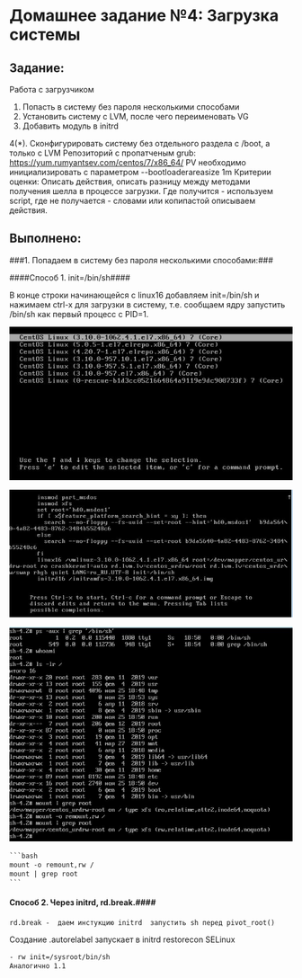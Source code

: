 # **Домашнее задание №4: Загрузка системы**

## **Задание:**
Работа с загрузчиком
1. Попасть в систему без пароля несколькими способами
2. Установить систему с LVM, после чего переименовать VG
3. Добавить модуль в initrd

4(*). Сконфигурировать систему без отдельного раздела с /boot, а только с LVM
Репозиторий с пропатченым grub: https://yum.rumyantsev.com/centos/7/x86_64/
PV необходимо инициализировать с параметром --bootloaderareasize 1m
Критерии оценки: Описать действия, описать разницу между методами получения шелла в процессе загрузки.
Где получится - используем script, где не получается - словами или копипастой описываем действия.

## **Выполнено:**

###1. Попадаем в систему без пароля несколькими способами:###

####Способ 1. init=/bin/sh####

В конце строки начинающейся с linux16 добавляем init=/bin/sh и нажимаем сtrl-x для
загрузки в систему, т.е. сообщаем ядру запустить /bin/sh как первый процесс с PID=1.
    
![Screen 1](./jpg/1.1.jpg)
    
![Screen 2](./jpg/1.2.jpg)
    
![Screen 3](./jpg/1.3.jpg)
    
    ```bash
    mount -o remount,rw /
    mount | grep root
    ```

#### Способ 2. Через initrd, rd.break.####
    rd.break -  даем инстукцию initrd  запустить sh перед pivot_root()


Создание .autorelabel запускает в initrd restorecon SELinux


    - rw init=/sysroot/bin/sh
    Аналогично 1.1
